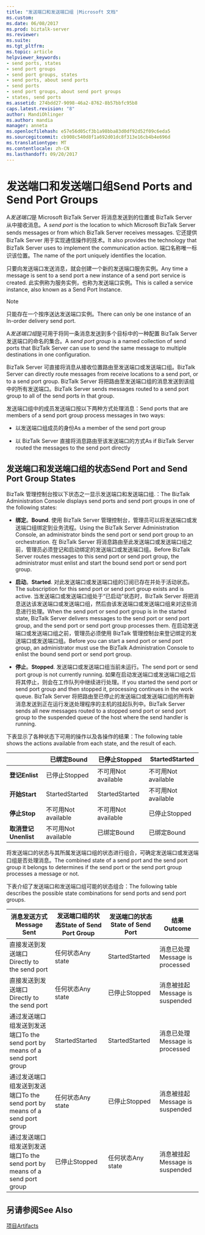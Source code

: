```yaml
---
title: "发送端口和发送端口组 |Microsoft 文档"
ms.custom: 
ms.date: 06/08/2017
ms.prod: biztalk-server
ms.reviewer: 
ms.suite: 
ms.tgt_pltfrm: 
ms.topic: article
helpviewer_keywords:
- send ports, states
- send port groups
- send port groups, states
- send ports, about send ports
- send ports
- send port groups, about send port groups
- states, send ports
ms.assetid: 274bdd27-9098-46a2-8762-8b57bbfc95b8
caps.latest.revision: "8"
author: MandiOhlinger
ms.author: mandia
manager: anneta
ms.openlocfilehash: e57e56d05cf3b1a98bba83d0df92d52f09c6eda5
ms.sourcegitcommit: cb908c540d8f1a692d01dc8f313e16cb4b4e696d
ms.translationtype: MT
ms.contentlocale: zh-CN
ms.lasthandoff: 09/20/2017
---
```

# <a name="send-ports-and-send-port-groups"></a><span data-ttu-id="bc4fe-102">发送端口和发送端口组</span><span class="sxs-lookup"><span data-stu-id="bc4fe-102">Send Ports and Send Port Groups</span></span>
<span data-ttu-id="bc4fe-103">A*发送端口*是 Microsoft BizTalk Server 将消息发送到的位置或 BizTalk Server 从中接收消息。</span><span class="sxs-lookup"><span data-stu-id="bc4fe-103">A *send port* is the location to which Microsoft BizTalk Server sends messages or from which BizTalk Server receives messages.</span></span> <span data-ttu-id="bc4fe-104">它还提供 BizTalk Server 用于实现通信操作的技术。</span><span class="sxs-lookup"><span data-stu-id="bc4fe-104">It also provides the technology that BizTalk Server uses to implement the communication action.</span></span> <span data-ttu-id="bc4fe-105">端口名称唯一标识该位置。</span><span class="sxs-lookup"><span data-stu-id="bc4fe-105">The name of the port uniquely identifies the location.</span></span>  
  
 <span data-ttu-id="bc4fe-106">只要向发送端口发送消息，就会创建一个新的发送端口服务实例。</span><span class="sxs-lookup"><span data-stu-id="bc4fe-106">Any time a message is sent to a send port a new instance of a send port service is created.</span></span> <span data-ttu-id="bc4fe-107">此实例称为服务实例，也称为发送端口实例。</span><span class="sxs-lookup"><span data-stu-id="bc4fe-107">This is called a service instance, also known as a Send Port Instance.</span></span>  
  
> [!NOTE]
>  <span data-ttu-id="bc4fe-108">只能存在一个按序送达发送端口实例。</span><span class="sxs-lookup"><span data-stu-id="bc4fe-108">There can only be one instance of an In-order delivery send port.</span></span>  
  
 <span data-ttu-id="bc4fe-109">A*发送端口组*是可用于将同一条消息发送到多个目标中的一种配置 BizTalk Server 发送端口的命名的集合。</span><span class="sxs-lookup"><span data-stu-id="bc4fe-109">A *send port group* is a named collection of send ports that BizTalk Server can use to send the same message to multiple destinations in one configuration.</span></span>  
  
 <span data-ttu-id="bc4fe-110">BizTalk Server 可直接将消息从接收位置路由至发送端口或发送端口组。</span><span class="sxs-lookup"><span data-stu-id="bc4fe-110">BizTalk Server can directly route messages from receive locations to a send port, or to a send port group.</span></span> <span data-ttu-id="bc4fe-111">BizTalk Server 将把路由至发送端口组的消息发送到该组中的所有发送端口。</span><span class="sxs-lookup"><span data-stu-id="bc4fe-111">BizTalk Server sends messages routed to a send port group to all of the send ports in that group.</span></span>  
  
 <span data-ttu-id="bc4fe-112">发送端口组中的成员发送端口按以下两种方式处理消息：</span><span class="sxs-lookup"><span data-stu-id="bc4fe-112">Send ports that are members of a send port group process messages in two ways:</span></span>  
  
-   <span data-ttu-id="bc4fe-113">以发送端口组成员的身份</span><span class="sxs-lookup"><span data-stu-id="bc4fe-113">As a member of the send port group</span></span>  
  
-   <span data-ttu-id="bc4fe-114">以 BizTalk Server 直接将消息路由至该发送端口的方式</span><span class="sxs-lookup"><span data-stu-id="bc4fe-114">As if BizTalk Server routed the messages to the send port directly</span></span>  
  
## <a name="send-port-and-send-port-group-states"></a><span data-ttu-id="bc4fe-115">发送端口和发送端口组的状态</span><span class="sxs-lookup"><span data-stu-id="bc4fe-115">Send Port and Send Port Group States</span></span>  
 <span data-ttu-id="bc4fe-116">BizTalk 管理控制台按以下状态之一显示发送端口和发送端口组.：</span><span class="sxs-lookup"><span data-stu-id="bc4fe-116">The BizTalk Administration Console displays send ports and send port groups in one of the following states:</span></span>  
  
-   <span data-ttu-id="bc4fe-117">**绑定**。</span><span class="sxs-lookup"><span data-stu-id="bc4fe-117">**Bound**.</span></span> <span data-ttu-id="bc4fe-118">使用 BizTalk Server 管理控制台，管理员可以将发送端口或发送端口组绑定到业务流程。</span><span class="sxs-lookup"><span data-stu-id="bc4fe-118">Using the BizTalk Server Administration Console, an administrator binds the send port or send port group to an orchestration.</span></span> <span data-ttu-id="bc4fe-119">在 BizTalk Server 将消息路由至此发送端口或发送端口组之前，管理员必须登记和启动绑定的发送端口或发送端口组。</span><span class="sxs-lookup"><span data-stu-id="bc4fe-119">Before BizTalk Server routes messages to this send port or send port group, the administrator must enlist and start the bound send port or send port group.</span></span>  
  
-   <span data-ttu-id="bc4fe-120">**启动**。</span><span class="sxs-lookup"><span data-stu-id="bc4fe-120">**Started**.</span></span> <span data-ttu-id="bc4fe-121">对此发送端口或发送端口组的订阅已存在并处于活动状态。</span><span class="sxs-lookup"><span data-stu-id="bc4fe-121">The subscription for this send port or send port group exists and is active.</span></span> <span data-ttu-id="bc4fe-122">当发送端口或发送端口组处于“已启动”状态时，BizTalk Server 将把消息送达该发送端口或发送端口组，然后由该发送端口或发送端口组来对这些消息进行处理。</span><span class="sxs-lookup"><span data-stu-id="bc4fe-122">When the send port or send port group is in the started state, BizTalk Server delivers messages to the send port or send port group, and the send port or send port group processes them.</span></span> <span data-ttu-id="bc4fe-123">在启动发送端口或发送端口组之前，管理员必须使用 BizTalk 管理控制台来登记绑定的发送端口或发送端口组。</span><span class="sxs-lookup"><span data-stu-id="bc4fe-123">Before you can start a send port or send port group, an administrator must use the BizTalk Administration Console to enlist the bound send port or send port group.</span></span>  
  
-   <span data-ttu-id="bc4fe-124">**停止**。</span><span class="sxs-lookup"><span data-stu-id="bc4fe-124">**Stopped**.</span></span> <span data-ttu-id="bc4fe-125">发送端口或发送端口组当前未运行。</span><span class="sxs-lookup"><span data-stu-id="bc4fe-125">The send port or send port group is not currently running.</span></span> <span data-ttu-id="bc4fe-126">如果在启动发送端口或发送端口组之后将其停止，则会在工作队列中继续进行处理。</span><span class="sxs-lookup"><span data-stu-id="bc4fe-126">If you started the send port or send port group and then stopped it, processing continues in the work queue.</span></span> <span data-ttu-id="bc4fe-127">BizTalk Server 将把路由至已停止的发送端口或发送端口组的所有新消息发送到正在运行发送处理程序的主机的挂起队列中。</span><span class="sxs-lookup"><span data-stu-id="bc4fe-127">BizTalk Server sends all new messages routed to a stopped send port or send port group to the suspended queue of the host where the send handler is running.</span></span>  
  
 <span data-ttu-id="bc4fe-128">下表显示了各种状态下可用的操作以及各操作的结果：</span><span class="sxs-lookup"><span data-stu-id="bc4fe-128">The following table shows the actions available from each state, and the result of each.</span></span>  
  
||<span data-ttu-id="bc4fe-129">已绑定</span><span class="sxs-lookup"><span data-stu-id="bc4fe-129">Bound</span></span>|<span data-ttu-id="bc4fe-130">已停止</span><span class="sxs-lookup"><span data-stu-id="bc4fe-130">Stopped</span></span>|<span data-ttu-id="bc4fe-131">Started</span><span class="sxs-lookup"><span data-stu-id="bc4fe-131">Started</span></span>|  
|------|-----------|-------------|-------------|  
|<span data-ttu-id="bc4fe-132">**登记**</span><span class="sxs-lookup"><span data-stu-id="bc4fe-132">**Enlist**</span></span>|<span data-ttu-id="bc4fe-133">已停止</span><span class="sxs-lookup"><span data-stu-id="bc4fe-133">Stopped</span></span>|<span data-ttu-id="bc4fe-134">不可用</span><span class="sxs-lookup"><span data-stu-id="bc4fe-134">Not available</span></span>|<span data-ttu-id="bc4fe-135">不可用</span><span class="sxs-lookup"><span data-stu-id="bc4fe-135">Not available</span></span>|  
|<span data-ttu-id="bc4fe-136">**开始**</span><span class="sxs-lookup"><span data-stu-id="bc4fe-136">**Start**</span></span>|<span data-ttu-id="bc4fe-137">Started</span><span class="sxs-lookup"><span data-stu-id="bc4fe-137">Started</span></span>|<span data-ttu-id="bc4fe-138">Started</span><span class="sxs-lookup"><span data-stu-id="bc4fe-138">Started</span></span>|<span data-ttu-id="bc4fe-139">不可用</span><span class="sxs-lookup"><span data-stu-id="bc4fe-139">Not available</span></span>|  
|<span data-ttu-id="bc4fe-140">**停止**</span><span class="sxs-lookup"><span data-stu-id="bc4fe-140">**Stop**</span></span>|<span data-ttu-id="bc4fe-141">不可用</span><span class="sxs-lookup"><span data-stu-id="bc4fe-141">Not available</span></span>|<span data-ttu-id="bc4fe-142">不可用</span><span class="sxs-lookup"><span data-stu-id="bc4fe-142">Not available</span></span>|<span data-ttu-id="bc4fe-143">已停止</span><span class="sxs-lookup"><span data-stu-id="bc4fe-143">Stopped</span></span>|  
|<span data-ttu-id="bc4fe-144">**取消登记**</span><span class="sxs-lookup"><span data-stu-id="bc4fe-144">**Unenlist**</span></span>|<span data-ttu-id="bc4fe-145">不可用</span><span class="sxs-lookup"><span data-stu-id="bc4fe-145">Not available</span></span>|<span data-ttu-id="bc4fe-146">已绑定</span><span class="sxs-lookup"><span data-stu-id="bc4fe-146">Bound</span></span>|<span data-ttu-id="bc4fe-147">已绑定</span><span class="sxs-lookup"><span data-stu-id="bc4fe-147">Bound</span></span>|  
  
 <span data-ttu-id="bc4fe-148">将发送端口的状态与其所属发送端口组的状态进行组合，可确定发送端口或发送端口组是否处理消息。</span><span class="sxs-lookup"><span data-stu-id="bc4fe-148">The combined state of a send port and the send port group it belongs to determines if the send port or the send port group processes a message or not.</span></span>  
  
 <span data-ttu-id="bc4fe-149">下表介绍了发送端口和发送端口组可能的状态组合：</span><span class="sxs-lookup"><span data-stu-id="bc4fe-149">The following table describes the possible state combinations for send ports and send port groups.</span></span>  
  
|<span data-ttu-id="bc4fe-150">消息发送方式</span><span class="sxs-lookup"><span data-stu-id="bc4fe-150">Message Sent</span></span>|<span data-ttu-id="bc4fe-151">发送端口组的状态</span><span class="sxs-lookup"><span data-stu-id="bc4fe-151">State of Send Port Group</span></span>|<span data-ttu-id="bc4fe-152">发送端口的状态</span><span class="sxs-lookup"><span data-stu-id="bc4fe-152">State of Send Port</span></span>|<span data-ttu-id="bc4fe-153">结果</span><span class="sxs-lookup"><span data-stu-id="bc4fe-153">Outcome</span></span>|  
|------------------|------------------------------|------------------------|-------------|  
|<span data-ttu-id="bc4fe-154">直接发送到发送端口</span><span class="sxs-lookup"><span data-stu-id="bc4fe-154">Directly to the send port</span></span>|<span data-ttu-id="bc4fe-155">任何状态</span><span class="sxs-lookup"><span data-stu-id="bc4fe-155">Any state</span></span>|<span data-ttu-id="bc4fe-156">Started</span><span class="sxs-lookup"><span data-stu-id="bc4fe-156">Started</span></span>|<span data-ttu-id="bc4fe-157">消息已处理</span><span class="sxs-lookup"><span data-stu-id="bc4fe-157">Message is processed</span></span>|  
|<span data-ttu-id="bc4fe-158">直接发送到发送端口</span><span class="sxs-lookup"><span data-stu-id="bc4fe-158">Directly to the send port</span></span>|<span data-ttu-id="bc4fe-159">任何状态</span><span class="sxs-lookup"><span data-stu-id="bc4fe-159">Any state</span></span>|<span data-ttu-id="bc4fe-160">已停止</span><span class="sxs-lookup"><span data-stu-id="bc4fe-160">Stopped</span></span>|<span data-ttu-id="bc4fe-161">消息被挂起</span><span class="sxs-lookup"><span data-stu-id="bc4fe-161">Message is suspended</span></span>|  
|<span data-ttu-id="bc4fe-162">通过发送端口组发送到发送端口</span><span class="sxs-lookup"><span data-stu-id="bc4fe-162">To the send port by means of a send port group</span></span>|<span data-ttu-id="bc4fe-163">Started</span><span class="sxs-lookup"><span data-stu-id="bc4fe-163">Started</span></span>|<span data-ttu-id="bc4fe-164">Started</span><span class="sxs-lookup"><span data-stu-id="bc4fe-164">Started</span></span>|<span data-ttu-id="bc4fe-165">消息已处理</span><span class="sxs-lookup"><span data-stu-id="bc4fe-165">Message is processed</span></span>|  
|<span data-ttu-id="bc4fe-166">通过发送端口组发送到发送端口</span><span class="sxs-lookup"><span data-stu-id="bc4fe-166">To the send port by means of a send port group</span></span>|<span data-ttu-id="bc4fe-167">任何状态</span><span class="sxs-lookup"><span data-stu-id="bc4fe-167">Any state</span></span>|<span data-ttu-id="bc4fe-168">已停止</span><span class="sxs-lookup"><span data-stu-id="bc4fe-168">Stopped</span></span>|<span data-ttu-id="bc4fe-169">消息被挂起</span><span class="sxs-lookup"><span data-stu-id="bc4fe-169">Message is suspended</span></span>|  
|<span data-ttu-id="bc4fe-170">通过发送端口组发送到发送端口</span><span class="sxs-lookup"><span data-stu-id="bc4fe-170">To the send port by means of a send port group</span></span>|<span data-ttu-id="bc4fe-171">已停止</span><span class="sxs-lookup"><span data-stu-id="bc4fe-171">Stopped</span></span>|<span data-ttu-id="bc4fe-172">任何状态</span><span class="sxs-lookup"><span data-stu-id="bc4fe-172">Any state</span></span>|<span data-ttu-id="bc4fe-173">消息被挂起</span><span class="sxs-lookup"><span data-stu-id="bc4fe-173">Message is suspended</span></span>|  
  
## <a name="see-also"></a><span data-ttu-id="bc4fe-174">另请参阅</span><span class="sxs-lookup"><span data-stu-id="bc4fe-174">See Also</span></span>  
 [<span data-ttu-id="bc4fe-175">项目</span><span class="sxs-lookup"><span data-stu-id="bc4fe-175">Artifacts</span></span>](../core/artifacts.md)